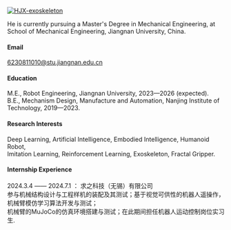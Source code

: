 

[![HJX-exoskeleton](https://img.shields.io/badge/HJX-exoskeleton-github-blue?logo=github)](https://github.com/HJX-exoskeleton)

He is currently pursuing a Master's Degree in Mechanical Engineering, at School of Mechanical Engineering, Jiangnan University, China.

#### Email
6230811010@stu.jiangnan.edu.cn

#### Education
M.E., Robot Engineering, Jiangnan University, 2023—2026 (expected).\
B.E., Mechanism Design, Manufacture and Automation, Nanjing Institute of Technology, 2019—2023.

#### Research Interests
Deep Learning, Artificial Intelligence, Embodied Intelligence, Humanoid Robot,\
Imitation Learning, Reinforcement Learning, Exoskeleton, Fractal Gripper.

#### Internship Experience
2024.3.4 —— 2024.7.1 ： 求之科技（无锡）有限公司\
参与机械结构设计与工程样机的装配及其测试；基于视觉可供性的机器人遥操作，机械臂模仿学习算法开发与测试；\
机械臂的MuJoCo的仿真环境搭建与测试；在此期间担任机器人运动控制岗位实习生.
